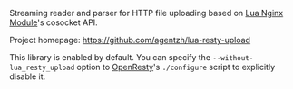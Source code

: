 <!---
    @title         Lua Resty Upload Library
    @creator       Yichun Zhang
    @created       2012-02-29 07:39 GMT
    @modifier      YichunZhang
    @modified      
    @changecount   1
--->

Streaming reader and parser for HTTP file uploading based on [Lua Nginx Module](lua-nginx-module/)'s cosocket API.

Project homepage: https://github.com/agentzh/lua-resty-upload

This library is enabled by default. You can specify the `--without-lua_resty_upload` option to [OpenResty](openresty/)'s `./configure` script to explicitly disable it.
